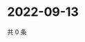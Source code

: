 # 2022-09-13

共 0 条

<!-- BEGIN WEIBO -->
<!-- 最后更新时间 Tue Sep 13 2022 06:01:38 GMT+0800 (China Standard Time) -->

<!-- END WEIBO -->
